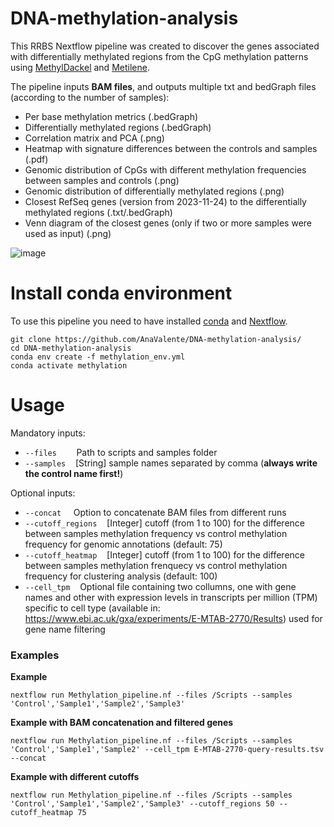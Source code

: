 # DNA-methylation-analysis

This RRBS Nextflow pipeline was created to discover the genes associated with differentially methylated regions from the CpG methylation patterns using [MethylDackel](https://github.com/dpryan79/MethylDackel) and [Metilene](http://legacy.bioinf.uni-leipzig.de/Software/metilene/).

The pipeline inputs **BAM files**, and outputs multiple txt and bedGraph files (according to the number of samples):
- Per base methylation metrics (.bedGraph)
- Differentially methylated regions (.bedGraph)
- Correlation matrix and PCA (.png)
- Heatmap with signature differences between the controls and samples (.pdf)
- Genomic distribution of CpGs with different methylation frequencies between samples and controls (.png)
- Genomic distribution of differentially methylated regions (.png)
- Closest RefSeq genes (version from 2023-11-24) to the differentially methylated regions (.txt/.bedGraph)
- Venn diagram of the closest genes (only if two or more samples were used as input) (.png)

![image](https://i.ibb.co/80RgK03/test.png)

# Install conda environment

To use this pipeline you need to have installed [conda](https://docs.conda.io/projects/conda/en/stable/user-guide/install/linux.html) and [Nextflow](https://www.nextflow.io/docs/latest/getstarted.html).

```shell
git clone https://github.com/AnaValente/DNA-methylation-analysis/
cd DNA-methylation-analysis
conda env create -f methylation_env.yml
conda activate methylation
```

# Usage

Mandatory inputs:
 - `--files` &nbsp;&nbsp;&nbsp;&nbsp;&nbsp;&nbsp; Path to scripts and samples folder
 - `--samples` &nbsp;&nbsp; [String] sample names separated by comma (**always write the control name first!**)

Optional inputs:
- `--concat` &nbsp;&nbsp;&nbsp; Option to concatenate BAM files from different runs
- `--cutoff_regions` &nbsp;&nbsp; [Integer] cutoff (from 1 to 100) for the difference between samples methylation frequency vs control methylation frequency for genomic annotations (default: 75)
- `--cutoff_heatmap` &nbsp;&nbsp; [Integer] cutoff (from 1 to 100) for the difference between samples methylation frenquecy vs control methylation frequency for clustering analysis (default: 100)
- `--cell_tpm` &nbsp;&nbsp; Optional file containing two collumns, one with gene names and other with expression levels in transcripts per million (TPM) specific to cell type (available in: https://www.ebi.ac.uk/gxa/experiments/E-MTAB-2770/Results) used for gene name filtering

### Examples

**Example**
```
nextflow run Methylation_pipeline.nf --files /Scripts --samples 'Control','Sample1','Sample2','Sample3'
```

**Example with BAM concatenation and filtered genes**
```
nextflow run Methylation_pipeline.nf --files /Scripts --samples 'Control','Sample1','Sample2' --cell_tpm E-MTAB-2770-query-results.tsv --concat 
```

**Example with different cutoffs**
```
nextflow run Methylation_pipeline.nf --files /Scripts --samples 'Control','Sample1','Sample2','Sample3' --cutoff_regions 50 --cutoff_heatmap 75
```









